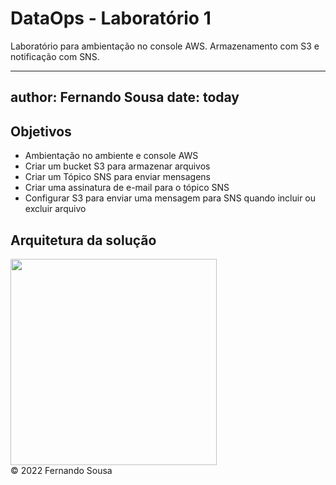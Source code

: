 # DataOps - Laboratório 1

Laboratório para ambientação no console AWS.
Armazenamento com S3 e notificação com SNS.

---
author: Fernando Sousa
date: today
---


## Objetivos

* Ambientação no ambiente e console AWS
* Criar um bucket S3 para armazenar arquivos
* Criar um Tópico SNS para enviar mensagens
* Criar uma assinatura de e-mail para o tópico SNS
* Configurar S3 para enviar uma mensagem para SNS quando incluir ou excluir arquivo

## Arquitetura da solução

<img src="https://raw.github.com/fesousa/dataops-lab1/master/images/lab1.png" height='330'/>






<div class="footer">
    &copy; 2022 Fernando Sousa
</div>
